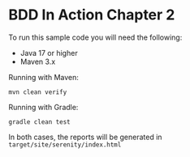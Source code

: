 # BDD In Action Chapter 2

To run this sample code you will need the following:
 - Java 17 or higher
 - Maven 3.x

Running with Maven:
```
mvn clean verify
```

Running with Gradle:
```
gradle clean test
```

In both cases, the reports will be generated in `target/site/serenity/index.html`
